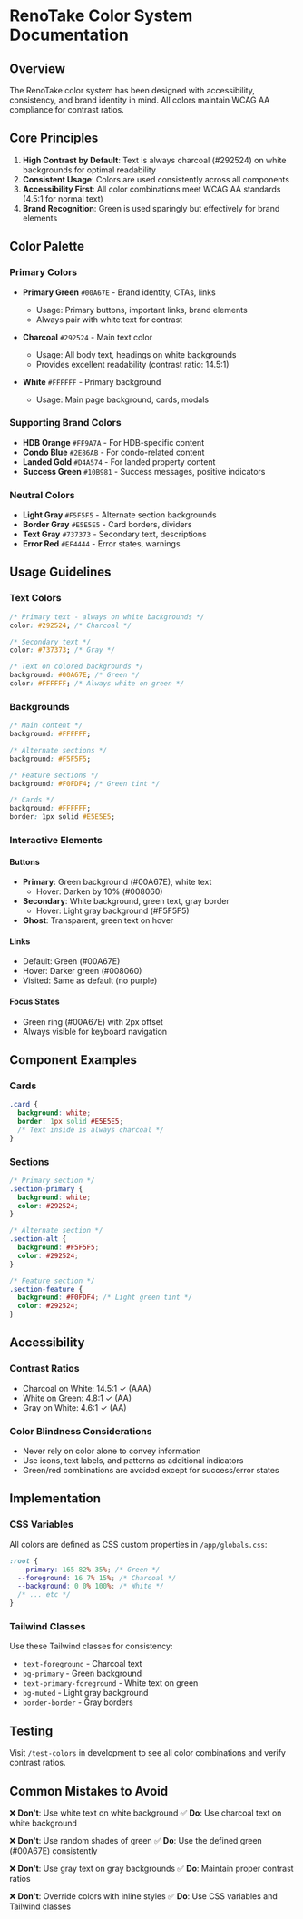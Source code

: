 # RenoTake Color System Documentation

## Overview
The RenoTake color system has been designed with accessibility, consistency, and brand identity in mind. All colors maintain WCAG AA compliance for contrast ratios.

## Core Principles

1. **High Contrast by Default**: Text is always charcoal (#292524) on white backgrounds for optimal readability
2. **Consistent Usage**: Colors are used consistently across all components
3. **Accessibility First**: All color combinations meet WCAG AA standards (4.5:1 for normal text)
4. **Brand Recognition**: Green is used sparingly but effectively for brand elements

## Color Palette

### Primary Colors
- **Primary Green** `#00A67E` - Brand identity, CTAs, links
  - Usage: Primary buttons, important links, brand elements
  - Always pair with white text for contrast

- **Charcoal** `#292524` - Main text color
  - Usage: All body text, headings on white backgrounds
  - Provides excellent readability (contrast ratio: 14.5:1)

- **White** `#FFFFFF` - Primary background
  - Usage: Main page background, cards, modals

### Supporting Brand Colors
- **HDB Orange** `#FF9A7A` - For HDB-specific content
- **Condo Blue** `#2E86AB` - For condo-related content
- **Landed Gold** `#D4A574` - For landed property content
- **Success Green** `#10B981` - Success messages, positive indicators

### Neutral Colors
- **Light Gray** `#F5F5F5` - Alternate section backgrounds
- **Border Gray** `#E5E5E5` - Card borders, dividers
- **Text Gray** `#737373` - Secondary text, descriptions
- **Error Red** `#EF4444` - Error states, warnings

## Usage Guidelines

### Text Colors
```css
/* Primary text - always on white backgrounds */
color: #292524; /* Charcoal */

/* Secondary text */
color: #737373; /* Gray */

/* Text on colored backgrounds */
background: #00A67E; /* Green */
color: #FFFFFF; /* Always white on green */
```

### Backgrounds
```css
/* Main content */
background: #FFFFFF;

/* Alternate sections */
background: #F5F5F5;

/* Feature sections */
background: #F0FDF4; /* Green tint */

/* Cards */
background: #FFFFFF;
border: 1px solid #E5E5E5;
```

### Interactive Elements

#### Buttons
- **Primary**: Green background (#00A67E), white text
  - Hover: Darken by 10% (#008060)
- **Secondary**: White background, green text, gray border
  - Hover: Light gray background (#F5F5F5)
- **Ghost**: Transparent, green text on hover

#### Links
- Default: Green (#00A67E)
- Hover: Darker green (#008060)
- Visited: Same as default (no purple)

#### Focus States
- Green ring (#00A67E) with 2px offset
- Always visible for keyboard navigation

## Component Examples

### Cards
```css
.card {
  background: white;
  border: 1px solid #E5E5E5;
  /* Text inside is always charcoal */
}
```

### Sections
```css
/* Primary section */
.section-primary {
  background: white;
  color: #292524;
}

/* Alternate section */
.section-alt {
  background: #F5F5F5;
  color: #292524;
}

/* Feature section */
.section-feature {
  background: #F0FDF4; /* Light green tint */
  color: #292524;
}
```

## Accessibility

### Contrast Ratios
- Charcoal on White: 14.5:1 ✓ (AAA)
- White on Green: 4.8:1 ✓ (AA)
- Gray on White: 4.6:1 ✓ (AA)

### Color Blindness Considerations
- Never rely on color alone to convey information
- Use icons, text labels, and patterns as additional indicators
- Green/red combinations are avoided except for success/error states

## Implementation

### CSS Variables
All colors are defined as CSS custom properties in `/app/globals.css`:

```css
:root {
  --primary: 165 82% 35%; /* Green */
  --foreground: 16 7% 15%; /* Charcoal */
  --background: 0 0% 100%; /* White */
  /* ... etc */
}
```

### Tailwind Classes
Use these Tailwind classes for consistency:
- `text-foreground` - Charcoal text
- `bg-primary` - Green background
- `text-primary-foreground` - White text on green
- `bg-muted` - Light gray background
- `border-border` - Gray borders

## Testing
Visit `/test-colors` in development to see all color combinations and verify contrast ratios.

## Common Mistakes to Avoid

❌ **Don't**: Use white text on white background
✅ **Do**: Use charcoal text on white background

❌ **Don't**: Use random shades of green
✅ **Do**: Use the defined green (#00A67E) consistently

❌ **Don't**: Use gray text on gray backgrounds
✅ **Do**: Maintain proper contrast ratios

❌ **Don't**: Override colors with inline styles
✅ **Do**: Use CSS variables and Tailwind classes